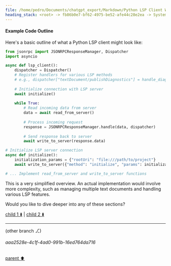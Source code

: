 ```yaml
---
file: /home/pedro/Documents/chatgpt_export/Markdown/Python LSP Client Writing.md
heading_stack: <root> -> fb86b0e7-bf62-4975-be52-afe44c28e2ea -> System -> 93a72920-b6b0-4849-ae9f-6a6bac06bf87 -> System -> aaa23743-d4b8-479a-9cf4-b7e357d2d973 -> User -> 3a85587d-63d2-4e15-a912-383beeee1f3b -> Assistant -> 2cbd10f3-6642-4021-9e90-a67e05827bf9 -> Tool -> 22a86aba-e3b8-4805-a841-9752070c999b -> Assistant -> Language Server Protocol (LSP) -> Features -> Workflow -> Writing a Python Client for LSP -> Example Libraries -> Example Code Outline
---
```

#### Example Code Outline

Here's a basic outline of what a Python LSP client might look like:

```python
from jsonrpc import JSONRPCResponseManager, Dispatcher
import asyncio

async def lsp_client():
    dispatcher = Dispatcher()
    # Register handlers for various LSP methods
    # e.g., dispatcher["textDocument/publishDiagnostics"] = handle_diagnostics
    
    # Initialize connection with LSP server
    await initialize()
    
    while True:
        # Read incoming data from server
        data = await read_from_server()
        
        # Process incoming request
        response = JSONRPCResponseManager.handle(data, dispatcher)
        
        # Send response back to server
        await write_to_server(response.data)

# Initialize LSP server connection
async def initialize():
    initialization_params = {"rootUri": "file:///path/to/project"}
    await write_to_server({"method": "initialize", "params": initialization_params})

# ... Implement read_from_server and write_to_server functions
```

This is a very simplified overview. An actual implementation would involve more complexity, such as managing multiple text documents and handling various LSP features.

Would you like to dive deeper into any of these sections?

[child 1 ⬇️](#aaa2528e-4c1f-4ad0-991b-16ed764da716) | [child 2 ⬇️](#aaa28b11-8a59-4317-b066-13d7134b3907)

---

(other branch ⎇)
###### aaa2528e-4c1f-4ad0-991b-16ed764da716
[parent ⬆️](#22a86aba-e3b8-4805-a841-9752070c999b)
